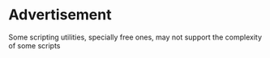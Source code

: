 # Advertisement
Some scripting utilities, specially free ones, may not support the complexity of some scripts
